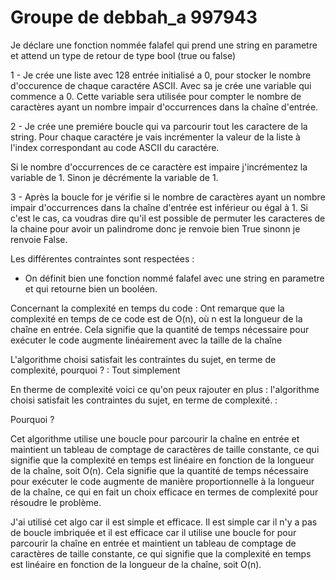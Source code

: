 # Groupe de debbah_a 997943

Je déclare une fonction nommée falafel qui prend une string en parametre et attend un type de retour de type bool (true ou false)

1 - Je crée une liste avec 128 entrée initialisé a 0, pour stocker le nombre d'occurence de chaque caractére ASCII.
Avec sa je crée une variable qui commence a 0. Cette variable sera utilisée pour compter le nombre de caractères ayant un nombre impair d'occurrences dans la chaîne d'entrée.

2 - Je crée une premiére boucle qui va parcourir tout les caractere de la string.
Pour chaque caractére je vais incrémenter la valeur de la liste à l'index correspondant au code ASCII du caractére.

Si le nombre d'occurrences de ce caractère est impaire j'incrémentez la variable de 1. Sinon je décrémente la variable de 1.


3 - Après la boucle for je vérifie si le nombre de caractères ayant un nombre impair d'occurrences dans la chaîne d'entrée est inférieur ou égal à 1. Si c'est le cas, ca voudras dire qu'il est possible de permuter les caracteres de la chaine pour avoir un palindrome donc je renvoie bien True sinonn je renvoie False.

Les différentes contraintes sont respectées :
- On définit bien une fonction nommé falafel avec une string en parametre et qui retourne bien un booléen.

Concernant la complexité en temps du code : 
Ont remarque que la complexité en temps de ce code est de O(n), où n est la longueur de la chaîne en entrée. Cela signifie que la quantité de temps nécessaire pour exécuter le code augmente linéairement avec la taille de la chaîne

L'algorithme choisi satisfait les contraintes du sujet, en terme de complexité, pourquoi ? : 
Tout simplement 

En therme de complexité voici ce qu'on peux rajouter en plus  : l'algorithme choisi satisfait les contraintes du sujet, en terme de complexité. :

Pourquoi ?

Cet algorithme utilise une boucle pour parcourir la chaîne en entrée et maintient un tableau de comptage de caractères de taille constante, ce qui signifie que la complexité en temps est linéaire en fonction de la longueur de la chaîne, soit O(n). 
Cela signifie que la quantité de temps nécessaire pour exécuter le code augmente de manière proportionnelle à la longueur de la chaîne, ce qui en fait un choix efficace en termes de complexité pour résoudre le problème.

J'ai utilisé cet algo car il est simple et efficace. Il est simple car il n'y a pas de boucle imbriquée et il est efficace car il utilise une boucle for pour parcourir la chaîne en entrée et maintient un tableau de comptage de caractères de taille constante, ce qui signifie que la complexité en temps est linéaire en fonction de la longueur de la chaîne, soit O(n).
